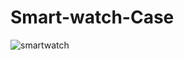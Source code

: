# Smart-watch-Case
![smartwatch](https://user-images.githubusercontent.com/105983878/195158449-e9c12130-6170-42ce-8fc3-78c1bef070da.png)

